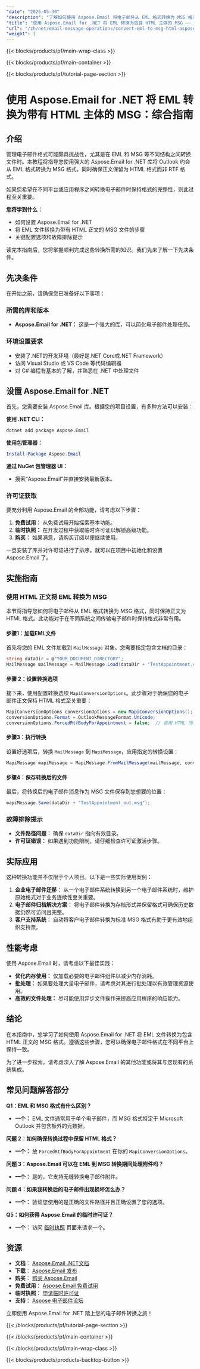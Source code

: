 ```yaml
---
"date": "2025-05-30"
"description": "了解如何使用 Aspose.Email 将电子邮件从 EML 格式转换为 MSG 格式，并确保正文保留 HTML 格式。本指南涵盖设置、转换步骤和故障排除技巧。"
"title": "使用 Aspose.Email for .NET 将 EML 转换为包含 HTML 主体的 MSG —— 综合指南"
"url": "/zh/net/email-message-operations/convert-eml-to-msg-html-aspose-email-net/"
"weight": 1
---
```


{{< blocks/products/pf/main-wrap-class >}}

{{< blocks/products/pf/main-container >}}

{{< blocks/products/pf/tutorial-page-section >}}
# 使用 Aspose.Email for .NET 将 EML 转换为带有 HTML 主体的 MSG：综合指南

## 介绍
管理电子邮件格式可能颇具挑战性，尤其是在 EML 和 MSG 等不同结构之间转换文件时。本教程将指导您使用强大的 Aspose.Email for .NET 库将 Outlook 约会从 EML 格式转换为 MSG 格式，同时确保正文保留为 HTML 格式而非 RTF 格式。

如果您希望在不同平台或应用程序之间转换电子邮件时保持格式的完整性，则此过程至关重要。

**您将学到什么：**
- 如何设置 Aspose.Email for .NET
- 将 EML 文件转换为带有 HTML 正文的 MSG 文件的步骤
- 关键配置选项和故障排除提示

读完本指南后，您将掌握顺利完成这些转换所需的知识。我们先来了解一下先决条件。

## 先决条件
在开始之前，请确保您已准备好以下事项：

### 所需的库和版本
- **Aspose.Email for .NET：** 这是一个强大的库，可以简化电子邮件处理任务。
  
### 环境设置要求
- 安装了.NET的开发环境（最好是.NET Core或.NET Framework）
- 访问 Visual Studio 或 VS Code 等代码编辑器
- 对 C# 编程有基本的了解，并熟悉在 .NET 中处理文件

## 设置 Aspose.Email for .NET
首先，您需要安装 Aspose.Email 库。根据您的项目设置，有多种方法可以安装：

**使用 .NET CLI：**
```bash
dotnet add package Aspose.Email
```

**使用包管理器：**
```powershell
Install-Package Aspose.Email
```

**通过 NuGet 包管理器 UI：**
- 搜索“Aspose.Email”并直接安装最新版本。

### 许可证获取
要充分利用 Aspose.Email 的全部功能，请考虑以下步骤：
1. **免费试用：** 从免费试用开始探索基本功能。
2. **临时执照：** 在开发过程中获取临时许可证以解锁高级功能。
3. **购买：** 如果满意，请购买订阅以便继续使用。

一旦安装了库并对许可证进行了排序，就可以在项目中初始化和设置 Aspose.Email 了。

## 实施指南
### 使用 HTML 正文将 EML 转换为 MSG
本节将指导您如何将电子邮件从 EML 格式转换为 MSG 格式，同时保持正文为 HTML 格式。此功能对于在不同系统之间传输电子邮件时保持格式非常有用。

#### 步骤1：加载EML文件
首先将您的 EML 文件加载到 `MailMessage` 对象。您需要指定包含文档的目录：
```csharp
string dataDir = @"YOUR_DOCUMENT_DIRECTORY";
MailMessage mailMessage = MailMessage.Load(dataDir + "TestAppointment.eml");
```

#### 步骤 2：设置转换选项
接下来，使用配置转换选项 `MapiConversionOptions`。此步骤对于确保您的电子邮件正文保持 HTML 格式至关重要：
```csharp
MapiConversionOptions conversionOptions = new MapiConversionOptions();
conversionOptions.Format = OutlookMessageFormat.Unicode;
conversionOptions.ForcedRtfBodyForAppointment = false;  // 使用 HTML 而不是 RTF
```

#### 步骤3：执行转换
设置好选项后，转换 `MailMessage` 到 `MapiMessage`，应用指定的转换设置：
```csharp
MapiMessage mapiMessage = MapiMessage.FromMailMessage(mailMessage, conversionOptions);
```

#### 步骤4：保存转换后的文件
最后，将转换后的电子邮件消息作为 MSG 文件保存到您想要的位置：
```csharp
mapiMessage.Save(dataDir + "TestAppointment_out.msg");
```

### 故障排除提示
- **文件路径问题：** 确保 `dataDir` 指向有效目录。
- **许可证错误：** 如果遇到功能限制，请仔细检查许可证激活步骤。

## 实际应用
这种转换功能并不仅限于个人项目。以下是一些实际使用案例：
1. **企业电子邮件迁移：** 从一个电子邮件系统转换到另一个电子邮件系统时，维护原始格式对于业务连续性至关重要。
2. **电子邮件归档解决方案：** 将电子邮件转换为存档形式并保留格式可确保历史数据仍然可访问且完整。
3. **客户支持系统：** 自动将客户电子邮件转换为标准 MSG 格式有助于更有效地组织支持票。

## 性能考虑
使用 Aspose.Email 时，请考虑以下最佳实践：
- **优化内存使用：** 仅加载必要的电子邮件组件以减少内存消耗。
- **批处理：** 如果要处理大量电子邮件，请考虑对其进行批处理以有效管理资源使用。
- **高效的文件处理：** 尽可能使用异步文件操作来提高应用程序的响应能力。

## 结论
在本指南中，您学习了如何使用 Aspose.Email for .NET 将 EML 文件转换为包含 HTML 正文的 MSG 格式。遵循这些步骤，您可以确保电子邮件格式在不同平台上保持一致。 

为了进一步探索，请考虑深入了解 Aspose.Email 的其他功能或将其与您现有的系统集成。

## 常见问题解答部分
**Q1：EML 和 MSG 格式有什么区别？**
- **一个：** EML 文件通常用于单个电子邮件，而 MSG 格式特定于 Microsoft Outlook 并包含额外的元数据。

**问题 2：如何确保转换过程中保留 HTML 格式？**
- **一个：** 放 `ForcedRtfBodyForAppointment` 在你的 `MapiConversionOptions`。

**问题 3：Aspose.Email 可以在 EML 到 MSG 转换期间处理附件吗？**
- **一个：** 是的，它支持无缝转换电子邮件附件。

**问题 4：如果我转换后的电子邮件出现损坏怎么办？**
- **一个：** 验证您使用的是正确的文件路径并且正确设置了您的选项。

**Q5：如何获得 Aspose.Email 的临时许可证？**
- **一个：** 访问 [临时执照](https://purchase.aspose.com/temporary-license/) 页面来请求一个。

## 资源
- **文档**： [Aspose.Email .NET文档](https://reference.aspose.com/email/net/)
- **下载**： [Aspose.Email 发布](https://releases.aspose.com/email/net/)
- **购买**： [购买 Aspose.Email](https://purchase.aspose.com/buy)
- **免费试用**： [Aspose.Email 免费试用](https://releases.aspose.com/email/net/)
- **临时执照**： [申请临时许可证](https://purchase.aspose.com/temporary-license/)
- **支持**： [Aspose 电子邮件论坛](https://forum.aspose.com/c/email/10)

立即使用 Aspose.Email for .NET 踏上您的电子邮件转换之旅！

{{< /blocks/products/pf/tutorial-page-section >}}

{{< /blocks/products/pf/main-container >}}

{{< /blocks/products/pf/main-wrap-class >}}

{{< blocks/products/products-backtop-button >}}